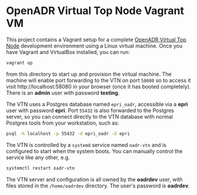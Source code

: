 # OpenADR Virtual Top Node Vagrant VM

This project contains a Vagrant setup for a complete [OpenADR Virtual Top Node][vtn]
development environment using a Linux virtual machine. Once you have Vagrant and
VirtualBox installed, you can run:

```sh
vagrant up
```

from this directory to start up and provision the virtual machine. The machine will
enable port forwarding to the VTN on port `58080` so to access it visit
http://localhost:58080 in your browser (once it has booted completely). There is an
**admin** user with password **testing**.

The VTN uses a Postgres database named `epri_oadr`, accessible via a **epri** user with
password **epri**. Port `55432` is also forwarded to the Postgres server, so you can
connect directly to the VTN database with normal Postgres tools from your workstation,
such as:

```sh
psql -h localhost -p 55432 -d epri_oadr -U epri
```

The VTN is controlled by a `systemd` service named `oadr-vtn` and is configured to start
when the system boots. You can manually control the service like any other, e.g.

```sh
systemctl restart oadr-vtn
```

The VTN server and configuration is all owned by the **oadrdev** user, with files stored
in the `/home/oadrdev` directory. The user's password is **oadrdev**.

 [vtn]: https://github.com/epri-dev/OpenADR-Virtual-Top-Node

